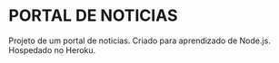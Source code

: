 # PORTAL DE NOTICIAS
Projeto de um portal de noticias. Criado para aprendizado de Node.js. Hospedado no Heroku.
